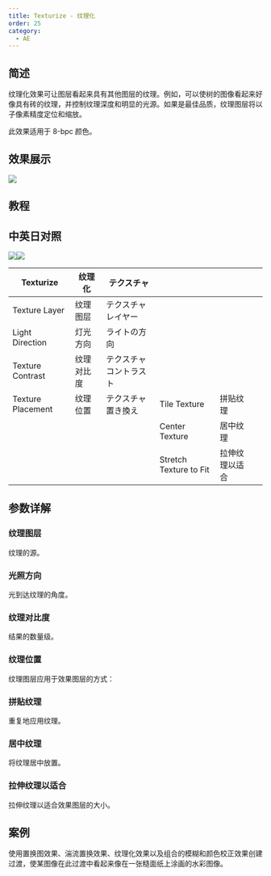 ```yaml
---
title: Texturize - 纹理化
order: 25
category:
  - AE
---
```


## 简述

纹理化效果可让图层看起来具有其他图层的纹理。例如，可以使树的图像看起来好像具有砖的纹理，并控制纹理深度和明显的光源。如果是最佳品质，纹理图层将以子像素精度定位和缩放。

此效果适用于 8-bpc 颜色。

## 效果展示

![](https://cdn.yuelili.com/20220102023146.png)

## 教程

## 中英日对照

![](https://mir.yuelili.com/wp-content/uploads/user/AE/effects/AE-Effects-Stylize-Texturize.png)![](https://mir.yuelili.com/wp-content/uploads/user/AE/effects/AE-Effects-Stylize-Texturize_cn.png)

| Texturize         | 纹理化     | テクスチャ             |                        |                |     |
| ----------------- | ---------- | ---------------------- | ---------------------- | -------------- | --- |
| Texture Layer     | 纹理图层   | テクスチャレイヤー     |                        |                |     |
| Light Direction   | 灯光方向   | ライトの方向           |                        |                |     |
| Texture Contrast  | 纹理对比度 | テクスチャコントラスト |                        |                |     |
| Texture Placement | 纹理位置   | テクスチャ置き換え     | Tile Texture           | 拼贴纹理       |     |
|                   |            |                        | Center Texture         | 居中纹理       |     |
|                   |            |                        | Stretch Texture to Fit | 拉伸纹理以适合 |     |

## 参数详解

### 纹理图层

纹理的源。

### 光照方向

光到达纹理的角度。

### 纹理对比度

结果的数量级。

### 纹理位置

纹理图层应用于效果图层的方式：

### 拼贴纹理

重复地应用纹理。

### 居中纹理

将纹理居中放置。

### 拉伸纹理以适合

拉伸纹理以适合效果图层的大小。

## 案例

使用置换图效果、湍流置换效果、纹理化效果以及组合的模糊和颜色校正效果创建过渡，使某图像在此过渡中看起来像在一张糙面纸上涂画的水彩图像。
